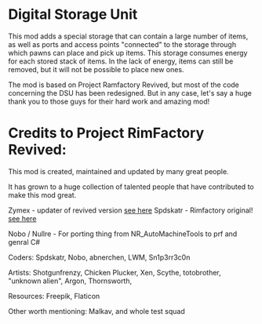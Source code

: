 # Digital Storage Unit

This mod adds a special storage that can contain a large number of items, as well as ports and access points "connected" to the storage through which pawns can place and pick up
items. 
This storage consumes energy for each stored stack of items. In the lack of energy, items can still be removed, but it will not be possible to place new ones.

The mod is based on Project Ramfactory Revived, but most of the code concerning the DSU has been redesigned. But in any case, let's say a huge thank you to those guys for their
hard work and amazing mod!

# Credits to Project RimFactory Revived:

This mod is created, maintained and updated by many great people.

It has grown to a huge collection of talented people that have contributed to make this mod great.

Zymex - updater of revived version [see here](https://github.com/zymex22/Project-RimFactory-Revived)
Spdskatr - Rimfactory original! [see here](https://github.com/spdskatr/ProjectRimFactory)

Nobo / Nullre - For porting thing from NR_AutoMachineTools to prf and genral C#

Coders: Spdskatr, Nobo, abnerchen, LWM, Sn1p3rr3c0n

Artists: Shotgunfrenzy, Chicken Plucker, Xen, Scythe, totobrother, "unknown alien", Argon, Thornsworth,

Resources: Freepik, Flaticon

Other worth mentioning: Malkav, and whole test squad